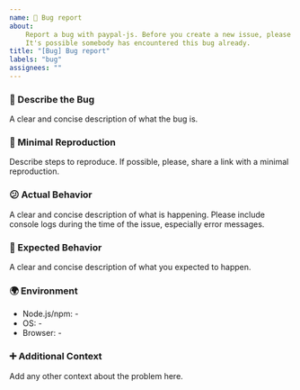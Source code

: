```yaml
---
name: 🐞 Bug report
about:
    Report a bug with paypal-js. Before you create a new issue, please search for similar issues.
    It's possible somebody has encountered this bug already.
title: "[Bug] Bug report"
labels: "bug"
assignees: ""
---
```


### 🐞 Describe the Bug

A clear and concise description of what the bug is.

### 🔬 Minimal Reproduction

Describe steps to reproduce. If possible, please, share a link with a minimal reproduction.

### 😕 Actual Behavior

A clear and concise description of what is happening. Please include console logs during the time of the issue, especially error messages.

### 🤔 Expected Behavior

A clear and concise description of what you expected to happen.

### 🌍 Environment

-   Node.js/npm: -
-   OS: -
-   Browser: -

### ➕ Additional Context

Add any other context about the problem here.
